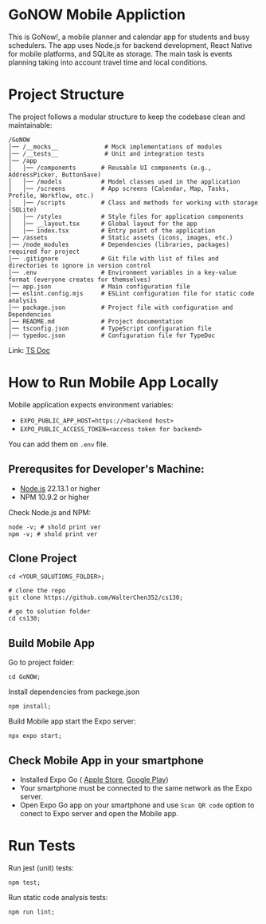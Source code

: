 # GoNOW Mobile Appliction

This is GoNow!, a mobile planner and calendar app for students and busy schedulers. The app uses Node.js for backend development, React Native for mobile platforms, and SQLite as storage. The main task is events planning taking into account travel time and local conditions.

# Project Structure

The project follows a modular structure to keep the codebase clean and maintainable:
```
/GoNOW
│── /__mocks__             # Mock implementations of modules
│── /__tests__             # Unit and integration tests
│── /app
│   │── /components       # Reusable UI components (e.g., AddressPicker, ButtonSave)
│   │── /models           # Model classes used in the application
│   │── /screens          # App screens (Calendar, Map, Tasks, Profile, Workflow, etc.)
│   │── /scripts          # Class and methods for working with storage (SQLite)
│   │── /styles           # Style files for application components
│   |── __layout.tsx      # Global layout for the app
│   |── index.tsx         # Entry point of the application
│── /assets               # Static assets (icons, images, etc.)
│── /node_modules         # Dependencies (libraries, packages) required for project
│── .gitignore            # Git file with list of files and directories to ignore in version control
│── .env                  # Environment variables in a key-value format (everyone creates for themselves)
│── app.json              # Main configuration file
│── eslint.config.mjs     # ESLint configuration file for static code analysis
│── package.json          # Project file with configuration and Dependencies
│── README.md             # Project documentation
│── tsconfig.json         # TypeScript configuration file
│── typedoc.json          # Configuration file for TypeDoc
```

Link: [TS Doc](https://walterchen352.github.io/)

# How to Run Mobile App Locally
Mobile application expects environment variables:
- `EXPO_PUBLIC_APP_HOST=https://<backend host>`
- `EXPO_PUBLIC_ACCESS_TOKEN=<access token for backend>`

You can add them on `.env` file.


## Prerequsites for Developer's Machine:
- [Node.js](https://nodejs.org/en/download) 22.13.1 or higher
- NPM 10.9.2 or higher

Check Node.js and NPM:
```shell
node -v; # shold print ver
npm -v; # shold print ver
```

## Clone Project
```shell
cd <YOUR_SOLUTIONS_FOLDER>;

# clone the repo
git clone https://github.com/WalterChen352/cs130;

# go to solution folder
cd cs130;
```

## Build Mobile App

Go to project folder:
```shell
cd GoNOW;
```

Install dependencies from packege.json
```shell
npm install;
```

Build Mobile app start the Expo server:
```shell
npx expo start;
```

## Check Mobile App in your smartphone

- Installed Expo Go ( [Apple Store](https://apps.apple.com/us/app/expo-go/id982107779), [Google Play](https://play.google.com/store/apps/details?id=host.exp.exponent&hl=en_US))
- Your smartphone must be connected to the same network as the Expo server.
- Open Expo Go app on your smartphone and use `Scan QR code` option to conect to Expo server and open the Mobile app.

# Run Tests
Run jest (unit) tests:
```shell
npm test;
```

Run static code analysis tests:
```shell
npm run lint;
```
